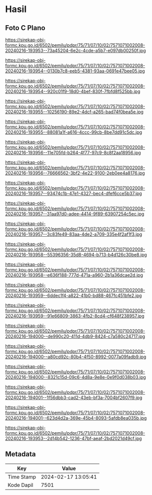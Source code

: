 # Hasil

## Foto C Plano

https://sirekap-obj-formc.kpu.go.id/6502/pemilu/pdpr/75/71/07/10/02/7571071002008-20240216-193953--73a45204-6e2c-4cde-a5b7-e097db00250f.jpg

https://sirekap-obj-formc.kpu.go.id/6502/pemilu/pdpr/75/71/07/10/02/7571071002008-20240216-193954--0130b7c8-eeb5-4381-93aa-0691e47bee05.jpg

https://sirekap-obj-formc.kpu.go.id/6502/pemilu/pdpr/75/71/07/10/02/7571071002008-20240216-193954--920c01f9-18d0-4bef-830f-7fbfd8f525bb.jpg

https://sirekap-obj-formc.kpu.go.id/6502/pemilu/pdpr/75/71/07/10/02/7571071002008-20240216-193955--10256190-89e2-4dcf-a265-bad74f0bea5e.jpg

https://sirekap-obj-formc.kpu.go.id/6502/pemilu/pdpr/75/71/07/10/02/7571071002008-20240216-193955--88081a1f-a616-4ccc-99cb-8be7dd91c5dc.jpg

https://sirekap-obj-formc.kpu.go.id/6502/pemilu/pdpr/75/71/07/10/02/7571071002008-20240216-193956--11e705fd-b264-4f77-97c9-8c8f2aa18956.jpg

https://sirekap-obj-formc.kpu.go.id/6502/pemilu/pdpr/75/71/07/10/02/7571071002008-20240216-193956--76666562-3bf2-4e22-9100-2eb0ee4a8176.jpg

https://sirekap-obj-formc.kpu.go.id/6502/pemilu/pdpr/75/71/07/10/02/7571071002008-20240216-193957--93474c1b-47e1-4327-bec4-dfef6cce5b37.jpg

https://sirekap-obj-formc.kpu.go.id/6502/pemilu/pdpr/75/71/07/10/02/7571071002008-20240216-193957--31aa97d0-adee-4414-9f89-63907254c5ec.jpg

https://sirekap-obj-formc.kpu.go.id/6502/pemilu/pdpr/75/71/07/10/02/7571071002008-20240216-193957--3c83fe49-83aa-4de2-a709-335e4f2af1f3.jpg

https://sirekap-obj-formc.kpu.go.id/6502/pemilu/pdpr/75/71/07/10/02/7571071002008-20240216-193958--55396356-35d8-4694-b713-b4d126c30be8.jpg

https://sirekap-obj-formc.kpu.go.id/6502/pemilu/pdpr/75/71/07/10/02/7571071002008-20240216-193958--e636f188-777d-471a-a960-2b1a36dcae2d.jpg

https://sirekap-obj-formc.kpu.go.id/6502/pemilu/pdpr/75/71/07/10/02/7571071002008-20240216-193959--6ddec1f4-a822-41b0-bd88-467fc451bfe2.jpg

https://sirekap-obj-formc.kpu.go.id/6502/pemilu/pdpr/75/71/07/10/02/7571071002008-20240216-193959--91e66809-3863-4fb2-8cd4-cf648f238957.jpg

https://sirekap-obj-formc.kpu.go.id/6502/pemilu/pdpr/75/71/07/10/02/7571071002008-20240216-194000--de990c20-411d-4db9-8424-c7a580c24717.jpg

https://sirekap-obj-formc.kpu.go.id/6502/pemilu/pdpr/75/71/07/10/02/7571071002008-20240216-194000--a80cd92c-80b4-4f50-8992-0077a09fadb9.jpg

https://sirekap-obj-formc.kpu.go.id/6502/pemilu/pdpr/75/71/07/10/02/7571071002008-20240216-194000--8321c15d-09c6-4d8a-9e8e-0e9f0d038b03.jpg

https://sirekap-obj-formc.kpu.go.id/6502/pemilu/pdpr/75/71/07/10/02/7571071002008-20240216-194001--1f56dbb3-cad2-43eb-bf3a-7004bf2607f9.jpg

https://sirekap-obj-formc.kpu.go.id/6502/pemilu/pdpr/75/71/07/10/02/7571071002008-20240216-194001--623d4d2a-369e-45b4-8093-5afdb8ea035b.jpg

https://sirekap-obj-formc.kpu.go.id/6502/pemilu/pdpr/75/71/07/10/02/7571071002008-20240216-193953--2d14b542-1236-47bf-aeaf-2bd2021d49cf.jpg


## Metadata

| Key        | Value               |
| ---------- | ------------------- |
| Time Stamp | 2024-02-17 13:05:41 |
| Kode Dapil | 7501                |



